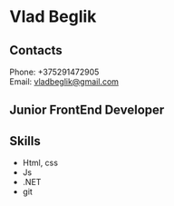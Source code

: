 # Vlad Beglik


## Contacts 
Phone: +375291472905\
Email: vladbeglik@gmail.com


## Junior FrontEnd Developer


## Skills

- Html, css
- Js
- .NET
- git

